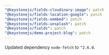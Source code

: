 ```yaml
---
"@keystonejs/fields-cloudinary-image": patch
"@keystonejs/fields-location-google": patch
"@keystonejs/fields-oembed": patch
"@keystonejs/fields-unsplash": patch
"@keystonejs/fields": patch
"@keystonejs/demo-project-blog": patch
---
```


Updated dependency `node-fetch` to `^2.6.0`.
